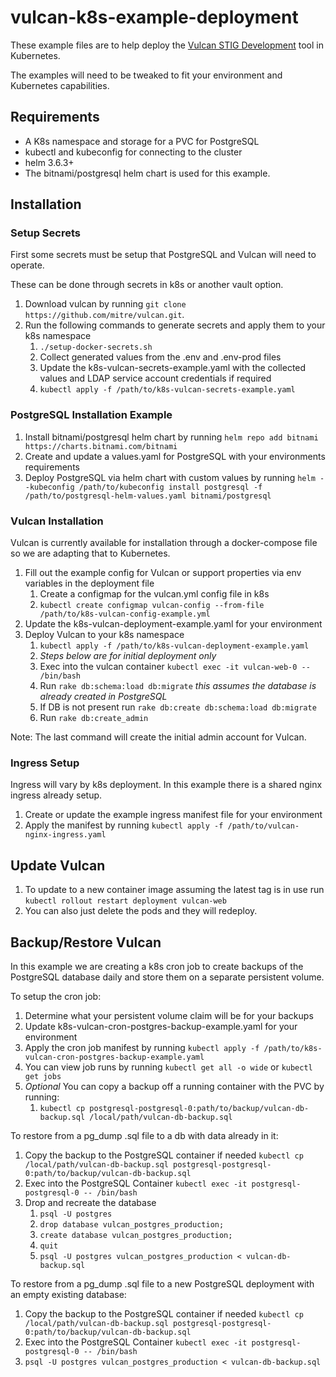 # vulcan-k8s-example-deployment
These example files are to help deploy the [Vulcan STIG Development](https://github.com/mitre/vulcan) tool in Kubernetes.

The examples will need to be tweaked to fit your environment and Kubernetes capabilities.

## Requirements
- A K8s namespace and storage for a PVC for PostgreSQL
- kubectl and kubeconfig for connecting to the cluster
- helm 3.6.3+
- The bitnami/postgresql helm chart is used for this example.

## Installation

### Setup Secrets

First some secrets must be setup that PostgreSQL and Vulcan will need to operate.

These can be done through secrets in k8s or another vault option.

1. Download vulcan by running `git clone https://github.com/mitre/vulcan.git`.
2. Run the following commands to generate secrets and apply them to your k8s namespace
    1. `./setup-docker-secrets.sh`
    2. Collect generated values from the .env and .env-prod files
    3. Update the k8s-vulcan-secrets-example.yaml with the collected values and LDAP service account credentials if required
    4. `kubectl apply -f /path/to/k8s-vulcan-secrets-example.yaml`

### PostgreSQL Installation Example

1. Install bitnami/postgresql helm chart by running `helm repo add bitnami https://charts.bitnami.com/bitnami`
2. Create and update a values.yaml for PostgreSQL with your environments requirements
3. Deploy PostgreSQL via helm chart with custom values by running `helm --kubeconfig /path/to/kubeconfig install postgresql -f /path/to/postgresql-helm-values.yaml bitnami/postgresql`

### Vulcan Installation

Vulcan is currently available for installation through a docker-compose file so we are adapting that to Kubernetes.

1. Fill out the example config for Vulcan or support properties via env variables in the deployment file
    1. Create a configmap for the vulcan.yml config file in k8s
    2. `kubectl create configmap vulcan-config --from-file /path/to/k8s-vulcan-config-example.yml`
2. Update the k8s-vulcan-deployment-example.yaml for your environment
3. Deploy Vulcan to your k8s namespace
    1. `kubectl apply -f /path/to/k8s-vulcan-deployment-example.yaml`
    2. *Steps below are for initial deployment only*
    3. Exec into the vulcan container `kubectl exec -it vulcan-web-0 -- /bin/bash`
    4. Run `rake db:schema:load db:migrate` *this assumes the database is already created in PostgreSQL*
    5. If DB is not present run `rake db:create db:schema:load db:migrate`
    6. Run `rake db:create_admin`

Note: The last command will create the initial admin account for Vulcan.

### Ingress Setup

Ingress will vary by k8s deployment. In this example there is a shared nginx ingress already setup.

1. Create or update the example ingress manifest file for your environment
2. Apply the manifest by running `kubectl apply -f /path/to/vulcan-nginx-ingress.yaml`

## Update Vulcan

1. To update to a new container image assuming the latest tag is in use run `kubectl rollout restart deployment vulcan-web`
2. You can also just delete the pods and they will redeploy.

## Backup/Restore Vulcan

In this example we are creating a k8s cron job to create backups of the PostgreSQL database daily and store them on a separate persistent volume.

To setup the cron job:

1. Determine what your persistent volume claim will be for your backups
2. Update k8s-vulcan-cron-postgres-backup-example.yaml for your environment
3. Apply the cron job manifest by running `kubectl apply -f /path/to/k8s-vulcan-cron-postgres-backup-example.yaml`
4. You can view job runs by running `kubectl get all -o wide` or `kubectl get jobs`
5. *Optional* You can copy a backup off a running container with the PVC by running:
    1. `kubectl cp postgresql-postgresql-0:path/to/backup/vulcan-db-backup.sql /local/path/vulcan-db-backup.sql`

To restore from a pg_dump .sql file to a db with data already in it:

1. Copy the backup to the PostgreSQL container if needed `kubectl cp /local/path/vulcan-db-backup.sql postgresql-postgresql-0:path/to/backup/vulcan-db-backup.sql`
2. Exec into the PostgreSQL Container `kubectl exec -it postgresql-postgresql-0 -- /bin/bash`
3. Drop and recreate the database
    1. `psql -U postgres`
    2. `drop database vulcan_postgres_production;`
    3. `create database vulcan_postgres_production;`
    4. `quit`
    5. `psql -U postgres vulcan_postgres_production < vulcan-db-backup.sql`

To restore from a pg_dump .sql file to a new PostgreSQL deployment with an empty existing database:

1. Copy the backup to the PostgreSQL container if needed `kubectl cp /local/path/vulcan-db-backup.sql postgresql-postgresql-0:path/to/backup/vulcan-db-backup.sql`
2. Exec into the PostgreSQL Container `kubectl exec -it postgresql-postgresql-0 -- /bin/bash`
3. `psql -U postgres vulcan_postgres_production < vulcan-db-backup.sql`
